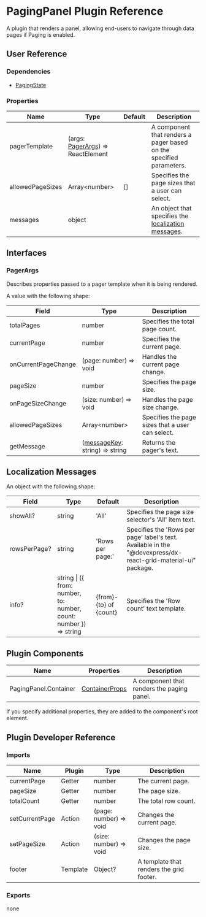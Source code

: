 # PagingPanel Plugin Reference

A plugin that renders a panel, allowing end-users to navigate through data pages if Paging is enabled.

## User Reference

### Dependencies

- [PagingState](paging-state.md)

### Properties

Name | Type | Default | Description
-----|------|---------|------------
pagerTemplate | (args: [PagerArgs](#pager-args)) => ReactElement | | A component that renders a pager based on the specified parameters.
allowedPageSizes | Array&lt;number&gt; | [] | Specifies the page sizes that a user can select.
messages | object | | An object that specifies the [localization messages](#localization-messages).

## Interfaces

### <a name="pager-args"></a>PagerArgs

Describes properties passed to a pager template when it is being rendered.

A value with the following shape:

Field | Type | Description
------|------|------------
totalPages | number | Specifies the total page count.
currentPage | number | Specifies the current page.
onCurrentPageChange | (page: number) => void | Handles the current page change.
pageSize | number | Specifies the page size.
onPageSizeChange | (size: number) => void | Handles the page size change.
allowedPageSizes | Array&lt;number&gt; | Specifies the page sizes that a user can select.
getMessage | ([messageKey](#localization-messages): string) => string | Returns the pager's text.

## Localization Messages

An object with the following shape:

Field | Type | Default | Description
------|------|---------|------------
showAll? | string | 'All' | Specifies the page size selector's 'All' item text.
rowsPerPage? | string | 'Rows per page:' | Specifies the 'Rows per page' label's text. Available in the "@devexpress/dx-react-grid-material-ui" package.
info? | string &#124; ({ from: number, to: number, count: number }) => string | {from}-{to} of {count} | Specifies the 'Row count' text template.

## Plugin Components

Name | Properties | Description
-----|------------|------------
PagingPanel.Container | [ContainerProps](#containerprops) | A component that renders the paging panel.

If you specify additional properties, they are added to the component's root element.

## Plugin Developer Reference

### Imports

Name | Plugin | Type | Description
-----|--------|------|------------
currentPage | Getter | number | The current page.
pageSize | Getter | number | The page size.
totalCount | Getter | number | The total row count.
setCurrentPage | Action | (page: number) => void | Changes the current page.
setPageSize | Action | (size: number) => void | Changes the page size.
footer | Template | Object? | A template that renders the grid footer.

### Exports

none
